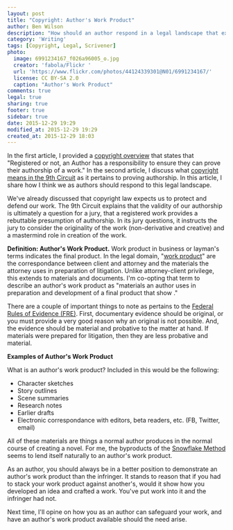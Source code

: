 ```yaml
---
layout: post
title: "Copyright: Author's Work Product"
author: Ben Wilson
description: "How should an author respond in a legal landscape that expects action?"
category: 'Writing'
tags: [Copyright, Legal, Scrivener]
photo:
  image: 6991234167_f026a96005_o.jpg
  creator: 'fabola/Flickr '
  url: 'https://www.flickr.com/photos/44124339301@N01/6991234167/'
  license: CC BY-SA 2.0
  caption: "Author's Work Product"
comments: true
legal: true
sharing: true
footer: true
sidebar: true
date: 2015-12-29 19:29
modified_at: 2015-12-29 19:29
created_at: 2015-12-29 18:03
---
```


In the first article, I provided a [copyright overview](/writing/copyright-overview/) that states that "Registered or not, an Author has a responsibility to ensure they can prove their authorship of a work." In the second article, I discuss what [copyright means in the 9th Circuit](/writing/copyright-overview/) as it pertains to proving authorship. In this article, I share how I think we as authors should respond to this legal landscape.

<!-- more -->

We've already discussed that copyright law expects us to protect and defend our work. The 9th Circuit explains that the validity of our authorship is ultimately a question for a jury, that a registered work provides a rebuttable presumption of authorship. In its jury questions, it instructs the jury to consider the originality of the work (non-derivative and creative) and a mastermind role in creation of the work.

**Definition: Author's Work Product.** Work product in business or layman's terms indicates the final product. In the legal domain, "[work product](https://www.law.cornell.edu/wex/Attorney_work_product)" are the correspondance between client and attorney and the materials the attorney uses in preparation of litigation. Unlike attorney-client privilege, this extends to materials and documents.
I'm co-opting that term to describe an author's work product as "materials an author uses in preparation and development of a final product that show ."

There are a couple of important things to note as pertains to the [Federal Rules of Evidence (FRE)](http://corporate.findlaw.com/litigation-disputes/summary-of-the-rules-of-evidence.html). First, documentary evidence should be original, or you must provide a very good reason why an original is not possible. And, the evidence should be material and probative to the matter at hand. If materials were prepared for litigation, then they are less probative and material.

**Examples of Author's Work Product**

What is an author's work product? Included in this would be the following:

* Character sketches
* Story outlines
* Scene summaries
* Research notes
* Earlier drafts
* Electronic correspondance with editors, beta readers, etc. (FB, Twitter, email)

All of these materials are things a normal author produces in the normal course of creating a novel. For me, the byproducts of the [Snowflake Method](/w/writing-tools/snowflake-method/) seems to lend itself naturally to an author's work product.

As an author, you should always be in a better position to demonstrate an author's work product than the infringer. It stands to reason that if you had to stack your work product against another's, would it show how you developed an idea and crafted a work. You've put work into it and the infringer had not.

Next time, I'll opine on how you as an author can safeguard your work, and have an author's work product available should the need arise.